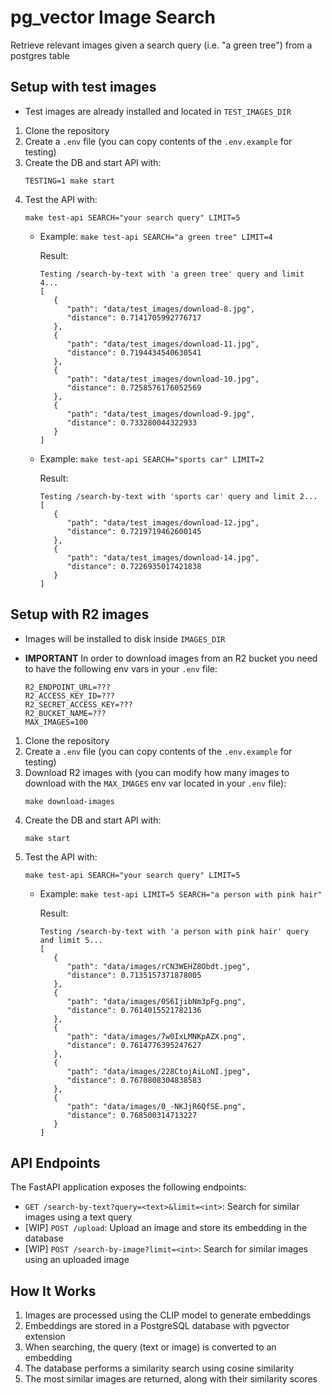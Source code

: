 # pg_vector Image Search

Retrieve relevant images given a search query (i.e. "a green tree") from a postgres table

## Setup with **test images**
- Test images are already installed and located in `TEST_IMAGES_DIR`

1. Clone the repository
2. Create a `.env` file (you can copy contents of the `.env.example` for testing)
3. Create the DB and start API with:
   ```
   TESTING=1 make start
   ```
4. Test the API with:
   ```
   make test-api SEARCH="your search query" LIMIT=5
   ```
   - Example: 
      `make test-api SEARCH="a green tree" LIMIT=4`
            
      Result:
      ```
      Testing /search-by-text with 'a green tree' query and limit 4...
      [
         {
            "path": "data/test_images/download-8.jpg",
            "distance": 0.7141705992776717
         },
         {
            "path": "data/test_images/download-11.jpg",
            "distance": 0.7194434540630541
         },
         {
            "path": "data/test_images/download-10.jpg",
            "distance": 0.7258576176052569
         },
         {
            "path": "data/test_images/download-9.jpg",
            "distance": 0.733280044322933
         }
      ]
      ```
   - Example: 
      `make test-api SEARCH="sports car" LIMIT=2`
            
      Result:
      ```
      Testing /search-by-text with 'sports car' query and limit 2...
      [
         {
            "path": "data/test_images/download-12.jpg",
            "distance": 0.7219719462600145
         },
         {
            "path": "data/test_images/download-14.jpg",
            "distance": 0.7226935017421838
         }
      ]
      ```



## Setup with **R2 images**
- Images will be installed to disk inside `IMAGES_DIR`

- **IMPORTANT** In order to download images from an R2 bucket you need to have the following env vars in your `.env` file:
   ```
   R2_ENDPOINT_URL=???
   R2_ACCESS_KEY_ID=???
   R2_SECRET_ACCESS_KEY=???
   R2_BUCKET_NAME=???
   MAX_IMAGES=100
   ```

1. Clone the repository
2. Create a `.env` file (you can copy contents of the `.env.example` for testing)
3. Download R2 images with (you can modify how many images to download with the `MAX_IMAGES` env var located in your `.env` file):
   ```
   make download-images
   ```
3. Create the DB and start API with:
   ```
   make start
   ```
4. Test the API with:
   ```
   make test-api SEARCH="your search query" LIMIT=5
   ```
   - Example: 
      `make test-api LIMIT=5 SEARCH="a person with pink hair"`
      
      Result:
      ```
      Testing /search-by-text with 'a person with pink hair' query and limit 5...
      [
         {
            "path": "data/images/rCN3WEHZ8Obdt.jpeg",
            "distance": 0.7135157371878005
         },
         {
            "path": "data/images/0S6IjibNm3pFg.png",
            "distance": 0.7614015521782136
         },
         {
            "path": "data/images/7w0IxLMNKpAZX.png",
            "distance": 0.7614776395247627
         },
         {
            "path": "data/images/228CtojAiLoNI.jpeg",
            "distance": 0.7670808304838583
         },
         {
            "path": "data/images/0_-NKJjR6QfSE.png",
            "distance": 0.768500314713227
         }
      ]
      ```


## API Endpoints

The FastAPI application exposes the following endpoints:

- `GET /search-by-text?query=<text>&limit=<int>`: Search for similar images using a text query
- [WIP] `POST /upload`: Upload an image and store its embedding in the database
- [WIP] `POST /search-by-image?limit=<int>`: Search for similar images using an uploaded image


## How It Works

1. Images are processed using the CLIP model to generate embeddings
2. Embeddings are stored in a PostgreSQL database with pgvector extension
3. When searching, the query (text or image) is converted to an embedding
4. The database performs a similarity search using cosine similarity
5. The most similar images are returned, along with their similarity scores
